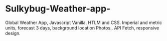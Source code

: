 # Sulkybug-Weather-app-
Global Weather App, Javascript Vanilla, HTLM and CSS. 
Imperial and metric units, forecast 3 days, background location Photos.. 
API Fetch, responsive design.

